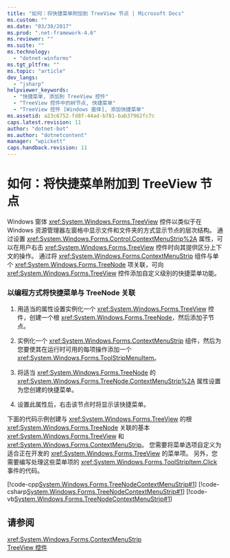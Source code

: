 ```yaml
---
title: "如何：将快捷菜单附加到 TreeView 节点 | Microsoft Docs"
ms.custom: ""
ms.date: "03/30/2017"
ms.prod: ".net-framework-4.6"
ms.reviewer: ""
ms.suite: ""
ms.technology: 
  - "dotnet-winforms"
ms.tgt_pltfrm: ""
ms.topic: "article"
dev_langs: 
  - "jsharp"
helpviewer_keywords: 
  - "快捷菜单, 添加到 TreeView 控件"
  - "TreeView 控件中的树节点, 快捷菜单"
  - "TreeView 控件 [Windows 窗体], 添加快捷菜单"
ms.assetid: a23c6752-fd8f-44ad-b781-bab37962fc7c
caps.latest.revision: 11
author: "dotnet-bot"
ms.author: "dotnetcontent"
manager: "wpickett"
caps.handback.revision: 11
---
```

# 如何：将快捷菜单附加到 TreeView 节点
Windows 窗体 <xref:System.Windows.Forms.TreeView> 控件以类似于在 Windows 资源管理器左窗格中显示文件和文件夹的方式显示节点的层次结构。  通过设置 <xref:System.Windows.Forms.Control.ContextMenuStrip%2A> 属性，可以在用户右击 <xref:System.Windows.Forms.TreeView> 控件时向其提供区分上下文的操作。  通过将 <xref:System.Windows.Forms.ContextMenuStrip> 组件与单个 <xref:System.Windows.Forms.TreeNode> 项关联，可向 <xref:System.Windows.Forms.TreeView> 控件添加自定义级别的快捷菜单功能。  
  
### 以编程方式将快捷菜单与 TreeNode 关联  
  
1.  用适当的属性设置实例化一个 <xref:System.Windows.Forms.TreeView> 控件，创建一个根 <xref:System.Windows.Forms.TreeNode>，然后添加子节点。  
  
2.  实例化一个 <xref:System.Windows.Forms.ContextMenuStrip> 组件，然后为您要使其在运行时可用的每项操作添加一个 <xref:System.Windows.Forms.ToolStripMenuItem>。  
  
3.  将适当 <xref:System.Windows.Forms.TreeNode> 的 <xref:System.Windows.Forms.TreeNode.ContextMenuStrip%2A> 属性设置为您创建的快捷菜单。  
  
4.  设置此属性后，右击该节点时将显示该快捷菜单。  
  
 下面的代码示例创建与 <xref:System.Windows.Forms.TreeView> 的根 <xref:System.Windows.Forms.TreeNode> 关联的基本 <xref:System.Windows.Forms.TreeView> 和 <xref:System.Windows.Forms.ContextMenuStrip>。  您需要将菜单选项自定义为适合正在开发的 <xref:System.Windows.Forms.TreeView> 的菜单项。  另外，您需要编写处理这些菜单项的 <xref:System.Windows.Forms.ToolStripItem.Click> 事件的代码。  
  
 [!code-cpp[System.Windows.Forms.TreeNodeContextMenuStrip#1](../../../../samples/snippets/cpp/VS_Snippets_Winforms/system.windows.forms.TreeNodeContextMenuStrip/cpp/Form1.cpp#1)]
 [!code-csharp[System.Windows.Forms.TreeNodeContextMenuStrip#1](../../../../samples/snippets/csharp/VS_Snippets_Winforms/system.windows.forms.TreeNodeContextMenuStrip/CS/Form1.cs#1)]
 [!code-vb[System.Windows.Forms.TreeNodeContextMenuStrip#1](../../../../samples/snippets/visualbasic/VS_Snippets_Winforms/system.windows.forms.TreeNodeContextMenuStrip/VB/Form1.vb#1)]  
  
## 请参阅  
 <xref:System.Windows.Forms.ContextMenuStrip>   
 [TreeView 控件](../../../../docs/framework/winforms/controls/treeview-control-windows-forms.md)